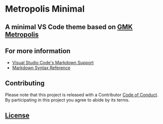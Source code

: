 # Metropolis Minimal

## A minimal VS Code theme based on [GMK Metropolis](https://en.zfrontier.com/products/gmk-metropolis)

## For more information

- [Visual Studio Code's Markdown Support](http://code.visualstudio.com/docs/languages/markdown)
- [Markdown Syntax Reference](https://help.github.com/articles/markdown-basics/)

## Contributing

Please note that this project is released with a Contributor [Code of Conduct](code_of_conduct.md). By participating in this project you agree to abide by its terms.

## [License](LICENSE.MD)
